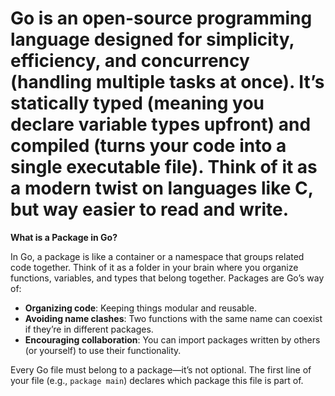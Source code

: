 # Go is an open-source programming language designed for simplicity, efficiency, and concurrency (handling multiple tasks at once). It’s statically typed (meaning you declare variable types upfront) and compiled (turns your code into a single executable file). Think of it as a modern twist on languages like C, but way easier to read and write.

**What is a Package in Go?**

In Go, a package is like a container or a namespace that groups related code together. Think of it as a folder in your brain where you organize functions, variables, and types that belong together. Packages are Go’s way of:

- **Organizing code**: Keeping things modular and reusable.
- **Avoiding name clashes**: Two functions with the same name can coexist if they’re in different packages.
- **Encouraging collaboration**: You can import packages written by others (or yourself) to use their functionality.

Every Go file must belong to a package—it’s not optional. The first line of your file (e.g., `package main`) declares which package this file is part of.